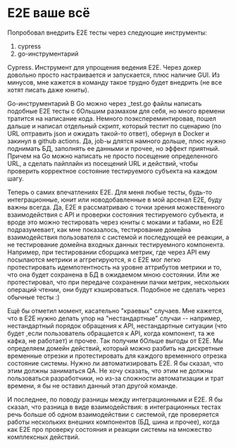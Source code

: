 # E2E ваше всё

Попробовал внедрить Е2Е тесты через следующие инструменты:
1) cypress
2) go-инструментарий

Cypress. 
Инструмент для упрощения ведения E2E. Через докер довольно просто настраивается и запускается, плюс наличие GUI. 
Из минусов, мне кажется в команду такое трудно будет внедрить (не все хотят писать даже юниты).

Go-инструментарий
В Go можно через _test.go файлы написать подобные E2E тесты с бОльшим размахом для себя, но много времени тратится на написание кода. 
Немного поэкспереминтировав, пошел дальше и написал отдельный скрипт, который тестит по сценарию (по URL оптравить json и ожидать такой-то ответ), обернул в Docker и закинул в github actions. 
Да, job-ы длятся намного дольше, плюс нужно поднимать БД, заполнять ее данными и прочее, но эффект приятный.
Причем на Go можно написать не просто посещение определенного URL, а сделать пайплайн из посещений URL и действий, чтобы проверить корректное состояние тестируемого субъекта на каждом шагу.

Теперь о самих впечатлениях E2E. 
Для меня любые тесты, будь-то интеграционные, юнит или новодобавленные в мой арсенал E2E, буду важны всегда. Да, Е2Е я рассматриваю с точки зрения можественного взаимодействия с API и проверки состояния тестируемого субъекта, 
и вроде это можно тестировать через юниты с моками и табами, но Е2Е подразумевает, как мне показалось, тестирование домейна взаимодействия пользователя с системой и последующей ее реакции, а не тестирование домейна входных данных тестируемного компонента.
Например, при тестировании сборщика метрик, где через API ему посылаются метрики и аггрегируются, я с Е2Е мог легко протестировать идемпотентность на уровне аттрибутов метрики и то, что она будет сохранена в БД в ожидаемом мною состоянии. 
Или же протестировал, что при передаче сохранении пачки метрик, нескольких операций чтении, они будут кэшироваться. Подобное не сделать через обычные тесты :)

Ещё бы отметил момент, касательно "краевых" случаев. Мне кажется, что в Е2Е нужно делать упор на "нестандартные" случаи -- например, нестандартный порядок обращения к API, нестандартные ситуации (что будет ,если пользователь обращается к API, когда
компонент, та же кафка, не работает) и прочее. Так получим бОльше выгоды от Е2Е. Мы определяем домейн действий, который можно разбить на дискретные временные отрезки и протестировать для каждого временного отрезка состояние системы. 
Нужно ли автоматизировать Е2Е. Я бы сказал, что этим должны заниматься QA. Не хочу сказать, что этим не должны пользоваться разработчики, но из-за сложности автоматизации и трат времени, я бы не оставил данный этап другой команде.

И последнее, по поводу разницы между интеграционными и Е2Е. Я бы сказал, что разница в виде взаимодействия: в интеграционных тестах речь больше об одном взаимодействии с системой, где проверяется работы нескольких внешних компонентов (БД, шина и прочее),
когда как Е2Е про проверку состояния и реакции системы на множество комплексных действий.
